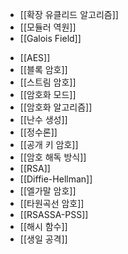 * [[확장 유클리드 알고리즘]]
* [[모듈러 역원]]
* [[Galois Field]]
- [[AES]]
- [[블록 암호]]
- [[스트림 암호]]
- [[암호화 모드]]
- [[암호화 알고리즘]]
- [[난수 생성]]
- [[정수론]]
- [[공개 키 암호]]
- [[암호 해독 방식]]
- [[RSA]]
- [[Diffie-Hellman]]
- [[엘가말 암호]]
- [[타원곡선 암호]]
- [[RSASSA-PSS]]
- [[해시 함수]]
- [[생일 공격]]